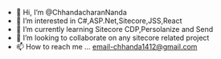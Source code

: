 - 👋 Hi, I’m @ChhandacharanNanda
- 👀 I’m interested in C#,ASP.Net,Sitecore,JSS,React
- 🌱 I’m currently learning Sitecore CDP,Persolanize and Send
- 💞️ I’m looking to collaborate on any sitecore related project
- 📫 How to reach me ... email-chhanda1412@gmail.com 


<!---
ChhandacharanNanda/ChhandacharanNanda is a ✨ special ✨ repository because its `README.md` (this file) appears on your GitHub profile.
You can click the Preview link to take a look at your changes.
--->
